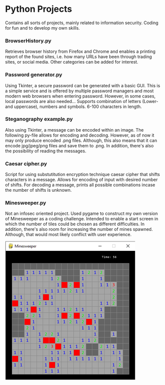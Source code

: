 # Python Projects
Contains all sorts of projects, mainly related to information security. 
Coding for fun and to develop my own skills. 

### BrowserHistory.py
Retrieves browser history from Firefox and Chrome and enables a printing report of the 
found sites, i.e. how many URLs have been through trading sites, or social media. 
Other categories can be added for interest.

### Password generator.py
Using Tkinter, a secure password can be generated with a basic GUI. This is a simple service and is 
offered by multiple password managers and most modern web browsers when entering password. However, in some
cases, local passwords are also needed... Supports combination of letters (Lower- and uppercase), numbers and symbols. 
6-100 characters in length. 

### Steganography example.py
Also using Tkinter, a message can be encoded within an image. The following py-file allows for encoding and decoding. However,
as of now it may only produce encoded .png files. Although, this also means that it can encode jpg/jpeg/png files and save them to .png.
In addition, there's also the possibility of reading the messages. 

### Caesar cipher.py
Script for using substutitution encryption technique caesar cipher that shifts characters in a message. 
Allows for encoding of input with desired number of shifts. For decoding a message, prints all possible combinations incase the number of shifts is unknown. 

### Minesweeper.py
Not an infosec oriented project. Used pygame to construct my own version of Minesweeper as a coding challenge. Intended to enable a start screen in which the 
number of tiles could be chosen as different difficulties. In addition, there's also room for increasing the number of mines spawned. Although, that would most likely conflict with user experience. 

![alt text](https://raw.githubusercontent.com/H4NM/PythonProjects/main/images/minesweeperpic.png)
